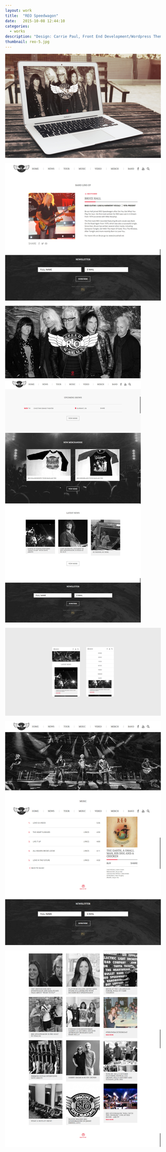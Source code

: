 ```yaml
---
layout: work
title:  "REO Speedwagon"
date:   2015-10-08 12:44:10
categories:
  - works
description: "Design: Carrie Paul, Front End Development/Wordpress Theme: Stephen Herko. New site for REO Speedwagon which was built on a custom responsive Wordpress theme. Tools use to complete this project included scss, bootstrap, and jQuery."
thumbnail: reo-5.jpg
---
```


![](/img/reo-5.jpg)

![](/img/reo-1.jpg)

![](/img/reo-2.jpg)

![](/img/reo-6.jpg)

![](/img/reo-3.jpg)

![](/img/reo-4.jpg)

